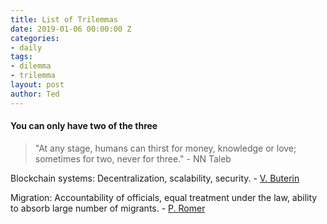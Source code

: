 ```yaml
---
title: List of Trilemmas
date: 2019-01-06 00:00:00 Z
categories:
- daily
tags:
- dilemma
- trilemma
layout: post
author: Ted
---
```


#### You can only have two of the three

> "At any stage, humans can thirst for money, knowledge or love; sometimes for two, never for three." - NN Taleb

Blockchain systems: Decentralization, scalability, security. - [V. Buterin](https://github.com/ethereum/wiki/wiki/Sharding-FAQs#this-sounds-like-theres-some-kind-of-scalability-trilemma-at-play-what-is-this-trilemma-and-can-we-break-through-it)

Migration: Accountability of officials, equal treatment under the law, ability to absorb large number of migrants. - [P. Romer](https://medium.com/conversations-with-tyler/paul-romer-tyler-cowen-economics-education-growth-979315047773)
